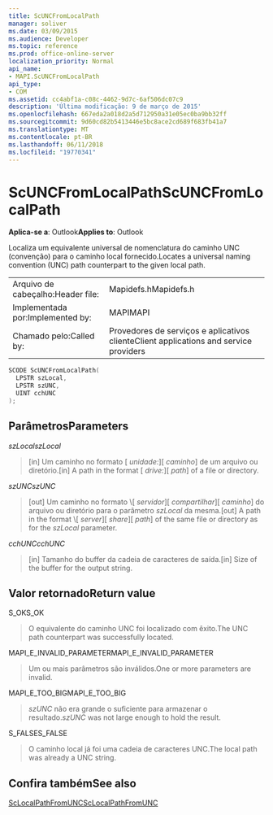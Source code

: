 ```yaml
---
title: ScUNCFromLocalPath
manager: soliver
ms.date: 03/09/2015
ms.audience: Developer
ms.topic: reference
ms.prod: office-online-server
localization_priority: Normal
api_name:
- MAPI.ScUNCFromLocalPath
api_type:
- COM
ms.assetid: cc4abf1a-c08c-4462-9d7c-6af506dc07c9
description: 'Última modificação: 9 de março de 2015'
ms.openlocfilehash: 667eda2a018d2a5d712950a31e05ec0ba9bb32ff
ms.sourcegitcommit: 9d60cd82b5413446e5bc8ace2cd689f683fb41a7
ms.translationtype: MT
ms.contentlocale: pt-BR
ms.lasthandoff: 06/11/2018
ms.locfileid: "19770341"
---
```

# <a name="scuncfromlocalpath"></a><span data-ttu-id="c1f4b-103">ScUNCFromLocalPath</span><span class="sxs-lookup"><span data-stu-id="c1f4b-103">ScUNCFromLocalPath</span></span>

  
  
<span data-ttu-id="c1f4b-104">**Aplica-se a**: Outlook</span><span class="sxs-lookup"><span data-stu-id="c1f4b-104">**Applies to**: Outlook</span></span> 
  
<span data-ttu-id="c1f4b-105">Localiza um equivalente universal de nomenclatura do caminho UNC (convenção) para o caminho local fornecido.</span><span class="sxs-lookup"><span data-stu-id="c1f4b-105">Locates a universal naming convention (UNC) path counterpart to the given local path.</span></span>
  
|||
|:-----|:-----|
|<span data-ttu-id="c1f4b-106">Arquivo de cabeçalho:</span><span class="sxs-lookup"><span data-stu-id="c1f4b-106">Header file:</span></span>  <br/> |<span data-ttu-id="c1f4b-107">Mapidefs.h</span><span class="sxs-lookup"><span data-stu-id="c1f4b-107">Mapidefs.h</span></span>  <br/> |
|<span data-ttu-id="c1f4b-108">Implementada por:</span><span class="sxs-lookup"><span data-stu-id="c1f4b-108">Implemented by:</span></span>  <br/> |<span data-ttu-id="c1f4b-109">MAPI</span><span class="sxs-lookup"><span data-stu-id="c1f4b-109">MAPI</span></span>  <br/> |
|<span data-ttu-id="c1f4b-110">Chamado pelo:</span><span class="sxs-lookup"><span data-stu-id="c1f4b-110">Called by:</span></span>  <br/> |<span data-ttu-id="c1f4b-111">Provedores de serviços e aplicativos cliente</span><span class="sxs-lookup"><span data-stu-id="c1f4b-111">Client applications and service providers</span></span>  <br/> |
   
```cpp
SCODE ScUNCFromLocalPath(
  LPSTR szLocal,
  LPSTR szUNC,
  UINT cchUNC
);
```

## <a name="parameters"></a><span data-ttu-id="c1f4b-112">Parâmetros</span><span class="sxs-lookup"><span data-stu-id="c1f4b-112">Parameters</span></span>

 <span data-ttu-id="c1f4b-113">_szLocal_</span><span class="sxs-lookup"><span data-stu-id="c1f4b-113">_szLocal_</span></span>
  
> <span data-ttu-id="c1f4b-114">[in] Um caminho no formato [ _unidade:_]\[ _caminho_] de um arquivo ou diretório.</span><span class="sxs-lookup"><span data-stu-id="c1f4b-114">[in] A path in the format [ _drive:_]\[ _path_] of a file or directory.</span></span>
    
 <span data-ttu-id="c1f4b-115">_szUNC_</span><span class="sxs-lookup"><span data-stu-id="c1f4b-115">_szUNC_</span></span>
  
> <span data-ttu-id="c1f4b-116">[out] Um caminho no formato \\[ _servidor_]\[ _compartilhar_]\[ _caminho_] do arquivo ou diretório para o parâmetro _szLocal_ da mesma.</span><span class="sxs-lookup"><span data-stu-id="c1f4b-116">[out] A path in the format \\[ _server_]\[ _share_]\[ _path_] of the same file or directory as for the  _szLocal_ parameter.</span></span> 
    
 <span data-ttu-id="c1f4b-117">_cchUNC_</span><span class="sxs-lookup"><span data-stu-id="c1f4b-117">_cchUNC_</span></span>
  
> <span data-ttu-id="c1f4b-118">[in] Tamanho do buffer da cadeia de caracteres de saída.</span><span class="sxs-lookup"><span data-stu-id="c1f4b-118">[in] Size of the buffer for the output string.</span></span>
    
## <a name="return-value"></a><span data-ttu-id="c1f4b-119">Valor retornado</span><span class="sxs-lookup"><span data-stu-id="c1f4b-119">Return value</span></span>

<span data-ttu-id="c1f4b-120">S_OK</span><span class="sxs-lookup"><span data-stu-id="c1f4b-120">S_OK</span></span>
  
> <span data-ttu-id="c1f4b-121">O equivalente do caminho UNC foi localizado com êxito.</span><span class="sxs-lookup"><span data-stu-id="c1f4b-121">The UNC path counterpart was successfully located.</span></span>
    
<span data-ttu-id="c1f4b-122">MAPI_E_INVALID_PARAMETER</span><span class="sxs-lookup"><span data-stu-id="c1f4b-122">MAPI_E_INVALID_PARAMETER</span></span>
  
> <span data-ttu-id="c1f4b-123">Um ou mais parâmetros são inválidos.</span><span class="sxs-lookup"><span data-stu-id="c1f4b-123">One or more parameters are invalid.</span></span>
    
<span data-ttu-id="c1f4b-124">MAPI_E_TOO_BIG</span><span class="sxs-lookup"><span data-stu-id="c1f4b-124">MAPI_E_TOO_BIG</span></span>
  
>  <span data-ttu-id="c1f4b-125">_szUNC_ não era grande o suficiente para armazenar o resultado.</span><span class="sxs-lookup"><span data-stu-id="c1f4b-125">_szUNC_ was not large enough to hold the result.</span></span> 
    
<span data-ttu-id="c1f4b-126">S_FALSE</span><span class="sxs-lookup"><span data-stu-id="c1f4b-126">S_FALSE</span></span>
  
> <span data-ttu-id="c1f4b-127">O caminho local já foi uma cadeia de caracteres UNC.</span><span class="sxs-lookup"><span data-stu-id="c1f4b-127">The local path was already a UNC string.</span></span>
    
## <a name="see-also"></a><span data-ttu-id="c1f4b-128">Confira também</span><span class="sxs-lookup"><span data-stu-id="c1f4b-128">See also</span></span>



[<span data-ttu-id="c1f4b-129">ScLocalPathFromUNC</span><span class="sxs-lookup"><span data-stu-id="c1f4b-129">ScLocalPathFromUNC</span></span>](sclocalpathfromunc.md)

